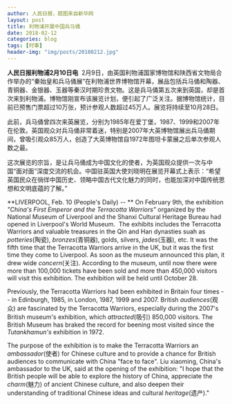```yaml
---
author: 人民日报，题图来自新华网
layout: post
title: 利物浦开展中国兵马俑
date: 2018-02-12
categories: blog
tags: [时事]
header-img: "img/posts/20180212.jpg"
---
```

**人民日报利物浦2月10日电**  2月9日，由英国利物浦国家博物馆和陕西省文物局合作举办的“秦始皇和兵马俑展”在利物浦世界博物馆开幕，展品包括兵马俑和陶器、青铜器、金银器、玉器等秦汉时期珍贵文物。这是兵马俑第五次来到英国，却是首次来到利物浦。博物馆刚宣布该展览计划，便引起了广泛关注。据博物馆统计，目前已预售门票超过10万张，预计参观人数超过45万人。展览将持续至10月28日。

此前，兵马俑曾四次来英展览，分别为1985年在爱丁堡，1987、1999和2007年在伦敦。英国观众对兵马俑非常着迷，特别是2007年大英博物馆展出兵马俑期间，曾吸引观众85万人，创造了大英博物馆自1972年图坦卡蒙展之后单次参观人数之最。

这次展览的宗旨，是让兵马俑成为中国文化的使者，为英国观众提供一次与中国“面对面”深度交流的机会。中国驻英国大使刘晓明在展览开幕式上表示：“希望英国民众在徜徉中国历史、领略中国古代文化魅力的同时，也能加深对中国传统思想和文明底蕴的了解。”

**LIVERPOOL, Feb. 10 (People's Daily) -- ** On February 9th, the exhibition _"China's First Emperor and the Terracotta Warriors"_ organized by the National Museum of Liverpool and the Shanxi Cultural Heritage Bureau had opened in Liverpool's World Museum.  The exhibits includes the Terracotta Warriors and valuable treasures in the Qin and Han dynasties suah as _potteries_(陶瓷), _bronzes_(青铜器), golds, silvers, _jades_(玉器), etc. It was the fifth time that the Terracotta Warriors arrive in the UK, but it was the first time they come to Liverpool. As soon as the museum announced this plan, it drew wide _concern_(关注). According to the museum, until now there were more than 100,000 tickets have been sold and more than 450,000 visitors will visit this exhibition. The exhibition will be held until October 28.

Previously, the Terracotta Warriors had been exhibited in Britain four times -- in Edinburgh, 1985, in London, 1987, 1999 and 2007. British _audiences_(观众) are fascinated by the Terracotta Warriors, especially during the 2007's British museum's exhibition, which _attracted_(吸引) 850,000 visitors. The British Museum has braked the record for beening most visited since the _Tutankhamun's_ exhibition in 1972.

The purpose of the exhibition is to make the Terracotta Warriors an _ambassador_(使者) for Chinese culture and to provide a chance for British audiences to communicate with China "face to face". Liu xiaoming, China's ambassador to the UK, said at the opening of the exhibition: "I hope that the British people will be able to explore the history of China, appreciate the _charm_(魅力) of ancient Chinese culture, and also deepen their understanding of traditional Chinese ideas and cultural _heritage_(遗产)."